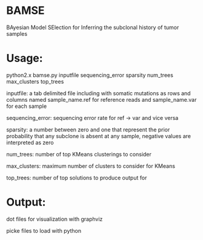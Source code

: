 # BAMSE
BAyesian Model SElection for Inferring the subclonal history of tumor samples

Usage:
=====

python2.x bamse.py inputfile sequencing_error sparsity num_trees max_clusters top_trees


inputfile: a tab delimited file including with somatic mutations as rows and columns named sample_name.ref for reference reads and sample_name.var for each sample

sequencing_error: sequencing error rate for ref -> var and vice versa

sparsity: a number between zero and one that represent the prior probability that any subclone is absent at any sample, negative values are interpreted as zero

num_trees: number of top KMeans clusterings to consider

max_clusters: maximum number of clusters to consider for KMeans

top_trees: number of top solutions to produce output for


Output:
========

dot files for visualization with graphviz

picke files to load with python 
